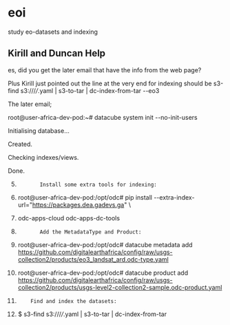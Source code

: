 # eoi
study eo-datasets and indexing


## Kirill and Duncan Help

es, did you get the later email that have the info from the web page?

Plus Kirill just pointed out the line at the very end for indexing should be 
s3-find s3://<s3 bucket path for a single product>/*/*.yaml | s3-to-tar | dc-index-from-tar --eo3

The later email;

root@user-africa-dev-pod:~# datacube system init --no-init-users

Initialising database...

Created.

Checking indexes/views.

Done.

5.            Install some extra tools for indexing:

6.   root@user-africa-dev-pod:/opt/odc# pip install --extra-index-url="https://packages.dea.gadevs.ga" \

7.   odc-apps-cloud      odc-apps-dc-tools

8.            Add the MetadataType and Product:

9.   root@user-africa-dev-pod:/opt/odc# datacube metadata add https://github.com/digitalearthafrica/config/raw/usgs-collection2/products/eo3_landsat_ard.odc-type.yaml

10. root@user-africa-dev-pod:/opt/odc# datacube product add https://github.com/digitalearthafrica/config/raw/usgs-collection2/products/usgs-level2-collection2-sample.odc-product.yaml

11.         Find and index the datasets:

12. $ s3-find s3://<s3 bucket path for a single product>/*/*.yaml | s3-to-tar | dc-index-from-tar
